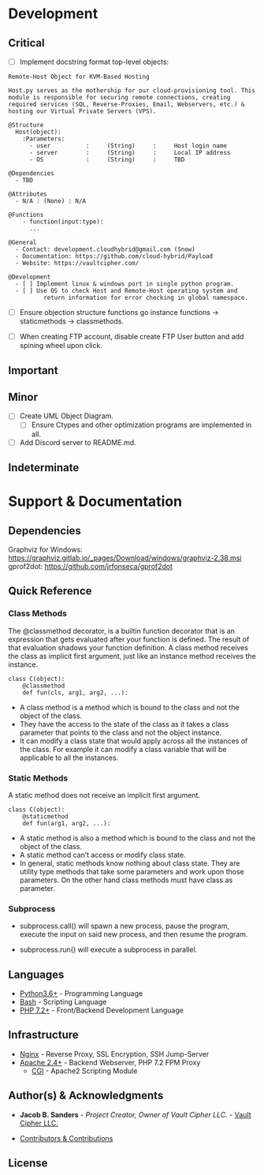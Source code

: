 # Development

## Critical
 - [ ] Implement docstring format top-level objects:
```
Remote-Host Object for KVM-Based Hosting

Host.py serves as the mothership for our cloud-provisioning tool. This 
module is responsible for securing remote connections, creating 
required services (SQL, Reverse-Proxies, Email, Webservers, etc.) & 
hosting our Virtual Private Servers (VPS).

@Structure
  Host(object):
    :Parameters:
      - user          :     (String)     :     Host login name
      - server        :     (String)     :     Local IP address
      - OS            :     (String)     :     TBD

@Dependencies
  - TBD

@Attributes
  - N/A : (None) : N/A

@Functions
    - function(input:type): 
      ...

@General
  - Contact: development.cloudhybrid@gmail.com (Snow)
  - Documentation: https://github.com/cloud-hybrid/Payload
  - Website: https://vaultcipher.com/

@Development
  - [ ] Implement linux & windows port in single python program.
  - [ ] Use OS to check Host and Remote-Host operating system and
          return information for error checking in global namespace.
```

 - [ ] Ensure objection structure functions go instance functions -> staticmethods -> classmethods.

 - [ ] When creating FTP account, disable create FTP User button and add spining wheel upon click. 
 
## Important

## Minor
- [ ] Create UML Object Diagram.
  - [ ] Ensure Ctypes and other optimization programs are implemented in all.

- [ ] Add Discord server to README.md.

## Indeterminate

# Support & Documentation

## Dependencies
Graphviz for Windows: https://graphviz.gitlab.io/_pages/Download/windows/graphviz-2.38.msi
gprof2dot: https://github.com/jrfonseca/gprof2dot



## Quick Reference

### Class Methods
The @classmethod decorator, is a builtin function decorator that is an expression that gets evaluated after your function is defined. The result of that evaluation shadows your function definition.
A class method receives the class as implicit first argument, just like an instance method receives the instance.
```
class C(object):
    @classmethod
    def fun(cls, arg1, arg2, ...):
```
 - A class method is a method which is bound to the class and not the object of the class.
 - They have the access to the state of the class as it takes a class parameter that points to the class and not the object instance.
 - It can modify a class state that would apply across all the instances of the class. For example it can modify a class variable that will be applicable to all the instances.

### Static Methods
A static method does not receive an implicit first argument.
```
class C(object):
    @staticmethod
    def fun(arg1, arg2, ...):
```
 - A static method is also a method which is bound to the class and not the object of the class.
 - A static method can’t access or modify class state.
 - In general, static methods know nothing about class state. They are utility type methods that take some parameters and work upon those parameters. On the other hand class methods must have class as parameter.

### Subprocess
- subprocess.call() will spawn a new process, pause the program, execute the input on said new process, and then resume the program. 

- subprocess.run() will execute a subprocess in parallel. 
## Languages
- [Python3.6+](https://docs.python.org/3/) - Programming Language
- [Bash](https://www.tldp.org/LDP/abs/abs-guide.pdf) - Scripting Language
- [PHP 7.2+](http://php.net/manual/en/install.php) - Front/Backend Development Language

## Infrastructure
* [Nginx](https://docs.python.org/3/) - Reverse Proxy, SSL Encryption, SSH Jump-Server
* [Apache 2.4+](https://httpd.apache.org/docs/2.4/) - Backend Webserver, PHP 7.2 FPM Proxy
  * [CGI](https://httpd.apache.org/docs/2.4/mod/mod_cgi.html) - Apache2 Scripting Module

## Author(s) & Acknowledgments

* **Jacob B. Sanders** - *Project Creator, Owner of Vault Cipher LLC.* - [Vault Cipher LLC.](https://vaultcipher.com/team/jacob-sanders)

* [Contributors & Contributions](https://github.com/vaultcipher/Payload/Contributors)

## License